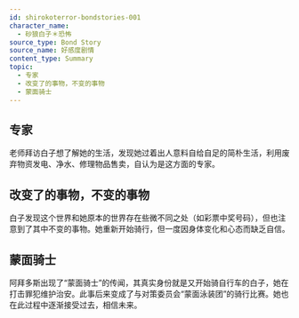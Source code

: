 ```yaml
---
id: shirokoterror-bondstories-001
character_name:
  - 砂狼白子＊恐怖
source_type: Bond Story
source_name: 好感度剧情
content_type: Summary
topic:
  - 专家
  - 改变了的事物，不变的事物
  - 蒙面骑士
---
```

## 专家
老师拜访白子想了解她的生活，发现她过着出人意料自给自足的简朴生活，利用废弃物资发电、净水、修理物品售卖，自认为是这方面的专家。

## 改变了的事物，不变的事物
白子发现这个世界和她原本的世界存在些微不同之处（如彩票中奖号码），但也注意到了其中不变的事物。她重新开始骑行，但一度因身体变化和心态而缺乏自信。

## 蒙面骑士
阿拜多斯出现了“蒙面骑士”的传闻，其真实身份就是又开始骑自行车的白子，她在打击罪犯维护治安。此事后来变成了与对策委员会“蒙面泳装团”的骑行比赛。她也在此过程中逐渐接受过去，相信未来。